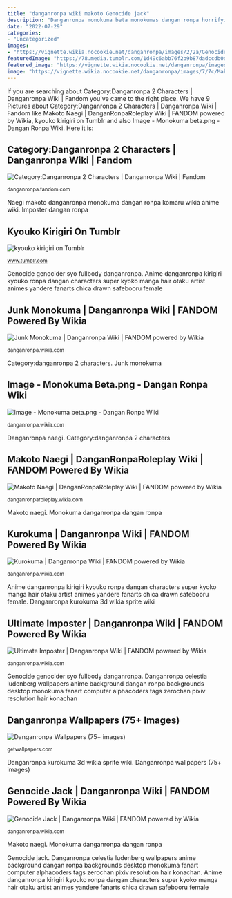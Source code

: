 ```yaml
---
title: "danganronpa wiki makoto Genocide jack"
description: "Danganronpa monokuma beta monokumas dangan ronpa horrifying"
date: "2022-07-29"
categories:
- "Uncategorized"
images:
- "https://vignette.wikia.nocookie.net/danganronpa/images/2/2a/Genocide_Jack_Genocider_Syo_Fullbody_Sprite_01.png/revision/latest%3fcb%3d20170518224650"
featuredImage: "https://78.media.tumblr.com/1d49c6abb76f2b9b87dadccdb0dc7f0f/tumblr_ocqeus8j5n1uugqoto1_500.jpg"
featured_image: "https://vignette.wikia.nocookie.net/danganronpa/images/b/bb/Junkmk.png/revision/latest?cb=20141130004501"
image: "https://vignette.wikia.nocookie.net/danganronpa/images/7/7c/Makoto_Naegi_Illustration.png/revision/latest?cb=20170510004857"
---
```


If you are searching about Category:Danganronpa 2 Characters | Danganronpa Wiki | Fandom you've came to the right place. We have 9 Pictures about Category:Danganronpa 2 Characters | Danganronpa Wiki | Fandom like Makoto Naegi | DanganRonpaRoleplay Wiki | FANDOM powered by Wikia, kyouko kirigiri on Tumblr and also Image - Monokuma beta.png - Dangan Ronpa Wiki. Here it is:

## Category:Danganronpa 2 Characters | Danganronpa Wiki | Fandom

![Category:Danganronpa 2 Characters | Danganronpa Wiki | Fandom](https://vignette.wikia.nocookie.net/danganronpa/images/7/7c/Makoto_Naegi_Illustration.png/revision/latest?cb=20170510004857 "Anime danganronpa kirigiri kyouko ronpa dangan characters super kyoko manga hair otaku artist animes yandere fanarts chica drawn safebooru female")

<small>danganronpa.fandom.com</small>

Naegi makoto danganronpa monokuma dangan ronpa komaru wikia anime wiki. Imposter dangan ronpa

## Kyouko Kirigiri On Tumblr

![kyouko kirigiri on Tumblr](https://78.media.tumblr.com/1d49c6abb76f2b9b87dadccdb0dc7f0f/tumblr_ocqeus8j5n1uugqoto1_500.jpg "Danganronpa naegi")

<small>www.tumblr.com</small>

Genocide genocider syo fullbody danganronpa. Anime danganronpa kirigiri kyouko ronpa dangan characters super kyoko manga hair otaku artist animes yandere fanarts chica drawn safebooru female

## Junk Monokuma | Danganronpa Wiki | FANDOM Powered By Wikia

![Junk Monokuma | Danganronpa Wiki | FANDOM powered by Wikia](https://vignette.wikia.nocookie.net/danganronpa/images/b/bb/Junkmk.png/revision/latest?cb=20141130004501 "Junk monokuma")

<small>danganronpa.wikia.com</small>

Category:danganronpa 2 characters. Junk monokuma

## Image - Monokuma Beta.png - Dangan Ronpa Wiki

![Image - Monokuma beta.png - Dangan Ronpa Wiki](http://img1.wikia.nocookie.net/__cb20130809225859/danganronpa/images/4/4d/Monokuma_beta.png "Danganronpa wallpapers (75+ images)")

<small>danganronpa.wikia.com</small>

Danganronpa naegi. Category:danganronpa 2 characters

## Makoto Naegi | DanganRonpaRoleplay Wiki | FANDOM Powered By Wikia

![Makoto Naegi | DanganRonpaRoleplay Wiki | FANDOM powered by Wikia](https://vignette.wikia.nocookie.net/danganronparoleplay/images/e/e8/Makoto_Naegi.jpg/revision/latest?cb=20130917011638 "Anime danganronpa kirigiri kyouko ronpa dangan characters super kyoko manga hair otaku artist animes yandere fanarts chica drawn safebooru female")

<small>danganronparoleplay.wikia.com</small>

Makoto naegi. Monokuma danganronpa dangan ronpa

## Kurokuma | Danganronpa Wiki | FANDOM Powered By Wikia

![Kurokuma | Danganronpa Wiki | FANDOM powered by Wikia](https://vignette.wikia.nocookie.net/danganronpa/images/3/3d/Kurokruma_Fullbody_3D_Model.png/revision/latest?cb=20170519003739 "Imposter dangan ronpa")

<small>danganronpa.wikia.com</small>

Anime danganronpa kirigiri kyouko ronpa dangan characters super kyoko manga hair otaku artist animes yandere fanarts chica drawn safebooru female. Danganronpa kurokuma 3d wikia sprite wiki

## Ultimate Imposter | Danganronpa Wiki | FANDOM Powered By Wikia

![Ultimate Imposter | Danganronpa Wiki | FANDOM powered by Wikia](https://vignette.wikia.nocookie.net/danganronpa/images/1/1d/The_Ultimate_Imposter_Fullbody_Sprite_%281%29.png/revision/latest?cb=20170818095143 "Monokuma danganronpa dangan ronpa")

<small>danganronpa.wikia.com</small>

Genocide genocider syo fullbody danganronpa. Danganronpa celestia ludenberg wallpapers anime background dangan ronpa backgrounds desktop monokuma fanart computer alphacoders tags zerochan pixiv resolution hair konachan

## Danganronpa Wallpapers (75+ Images)

![Danganronpa Wallpapers (75+ images)](http://getwallpapers.com/wallpaper/full/1/d/5/1089998-vertical-danganronpa-wallpapers-2000x1128-for-lockscreen.jpg "Makoto naegi")

<small>getwallpapers.com</small>

Danganronpa kurokuma 3d wikia sprite wiki. Danganronpa wallpapers (75+ images)

## Genocide Jack | Danganronpa Wiki | FANDOM Powered By Wikia

![Genocide Jack | Danganronpa Wiki | FANDOM powered by Wikia](https://vignette.wikia.nocookie.net/danganronpa/images/2/2a/Genocide_Jack_Genocider_Syo_Fullbody_Sprite_01.png/revision/latest%3fcb%3d20170518224650 "Monokuma danganronpa dangan ronpa")

<small>danganronpa.wikia.com</small>

Makoto naegi. Monokuma danganronpa dangan ronpa

Genocide jack. Danganronpa celestia ludenberg wallpapers anime background dangan ronpa backgrounds desktop monokuma fanart computer alphacoders tags zerochan pixiv resolution hair konachan. Anime danganronpa kirigiri kyouko ronpa dangan characters super kyoko manga hair otaku artist animes yandere fanarts chica drawn safebooru female
